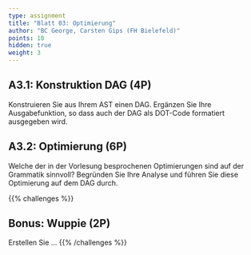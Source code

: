 ```yaml
---
type: assignment
title: "Blatt 03: Optimierung"
author: "BC George, Carsten Gips (FH Bielefeld)"
points: 10
hidden: true
weight: 3
---
```



## A3.1: Konstruktion DAG (4P)

Konstruieren Sie aus Ihrem AST einen DAG. Ergänzen Sie Ihre Ausgabefunktion, so dass auch
der DAG als DOT-Code formatiert ausgegeben wird.


## A3.2: Optimierung (6P)

Welche der in der Vorlesung besprochenen Optimierungen sind auf der Grammatik sinnvoll?
Begründen Sie Ihre Analyse und führen Sie diese Optimierung auf dem DAG durch.





{{% challenges %}}
## Bonus: Wuppie (2P)
Erstellen Sie ...
{{% /challenges %}}

